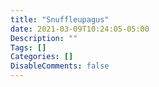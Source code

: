 ```yaml
---
title: "Snuffleupagus"
date: 2021-03-09T10:24:05-05:00
Description: ""
Tags: []
Categories: []
DisableComments: false
---
```

